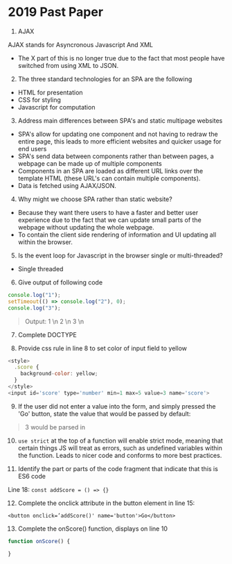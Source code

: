 # 2019 Past Paper

1. AJAX 

AJAX stands for Asyncronous Javascript And XML

- The X part of this is no longer true due to the fact that most people have
  switched from using XML to JSON.

2. The three standard technologies for an SPA are the following

- HTML for presentation
- CSS for styling
- Javascript for computation

3. Address main differences between SPA's and static multipage websites

- SPA's allow for updating one component and not having to redraw the entire
  page, this leads to more efficient websites and quicker usage for end users
- SPA's send data between components rather than between pages, a webpage can
  be made up of multiple components
- Components in an SPA are loaded as different URL links over the template HTML
  (these URL's can contain multiple components).
- Data is fetched using AJAX/JSON.

4. Why might we choose SPA rather than static website? 

- Because they want there users to have a faster and better user experience
  due to the fact that we can update small parts of the webpage without updating
  the whole webpage.
- To contain the client side rendering of information and UI updating all within
  the browser.

5. Is the event loop for Javascript in the browser single or multi-threaded?

- Single threaded

6. Give output of following code

```javascript
console.log("1");
setTimeout(() => console.log("2"), 0);
console.log("3");
```

> Output: 1 \n 2 \n 3 \n

7. Complete DOCTYPE

<!DOCTYPE HTML>

8. Provide css rule in line 8 to set color of input field to yellow

```javascript
<style>
  .score {
    background-color: yellow;
  }
</style>
<input id='score' type='number' min=1 max=5 value=3 name='score'>
```

9. If the user did not enter a value into the form, and simply pressed the 
   'Go' button, state the value that would be passed by default:

> 3 would be parsed in

10. `use strict` at the top of a function will enable strict mode, meaning
    that certain things JS will treat as errors, such as undefined variables
    within the function. Leads to nicer code and conforms to more best practices.

11. Identify the part or parts of the code fragment that indicate that this is ES6 code

Line 18: `const addScore = () => {}`

12. Complete the onclick attribute in the button element in line 15:

```<button onclick=’addScore()' name='button'>Go</button>```

13. Complete the onScore() function, displays on line 10

```javascript
function onScore() {

}
```


